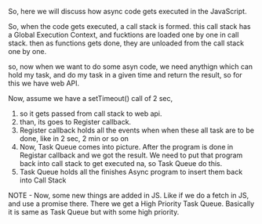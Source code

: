 So, here we will discuss how async code gets executed in the JavaScript.

So, when the code gets executed, a call stack is formed.
this call stack has a Global Execution Context, and fucktions are loaded one by one in call stack.
then as functions gets done, they are unloaded from the call stack one by one.

so, now when we want to do some asyn code, we need anythign which can hold my task,
and do my task in a given time and return the result, so for this
we have web API.
 
Now, assume we have a setTimeout() call of 2 sec,
1. so it gets passed from call stack to web api.
2. than, its goes to Register callback.
3. Register callback holds all the events when when these all task are to be done, like in 2 sec, 2 min or so on
4. Now, Task Queue comes into picture. After the program is done in Registar callback and we got the result. We need to put that program back into call stack to get executed na, so Task Queue do this.
5. Task Queue holds all the finishes Async program to insert them back into Call Stack

NOTE - 
Now, some new things are added in JS.
Like if we do a fetch in JS, and use a promise there.
There we get a High Priority Task Queue.
Basically it is same as Task Queue but with some high priority.
